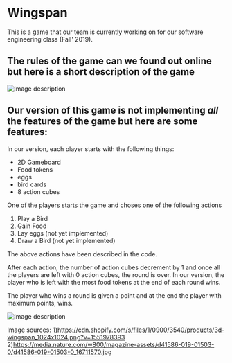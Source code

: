 
# **Wingspan**
This is a game that our team is currently working on for our software engineering class (Fall' 2019). 

## The rules of the game can we found out online but here is a short description of the game


![image description](https://cdn.shopify.com/s/files/1/0900/3540/products/3d-wingspan_1024x1024.png?v=1551978393)


## Our version of this game is not implementing _all_ the features of the game but here are some features:

In our version, each player starts with the following things:
* 2D Gameboard
* Food tokens
* eggs
* bird cards
* 8 action cubes

One of the players starts the game and choses one of the following actions
1. Play a Bird 
2. Gain Food
3. Lay eggs (not yet implemented)
4. Draw a Bird (not yet implemented)

The above actions have been described in the code.

After each action, the number of action cubes decrement by 1 and once all the players are left with 0 action cubes, the round is over.
In our version, the player who is left with the most food tokens at the end of each round wins.

The player who wins a round is given a point and at the end the player with maximum points, wins.




![image description](https://media.nature.com/w800/magazine-assets/d41586-019-01503-0/d41586-019-01503-0_16711570.jpg)


Image sources:
1)https://cdn.shopify.com/s/files/1/0900/3540/products/3d-wingspan_1024x1024.png?v=1551978393
2)https://media.nature.com/w800/magazine-assets/d41586-019-01503-0/d41586-019-01503-0_16711570.jpg

